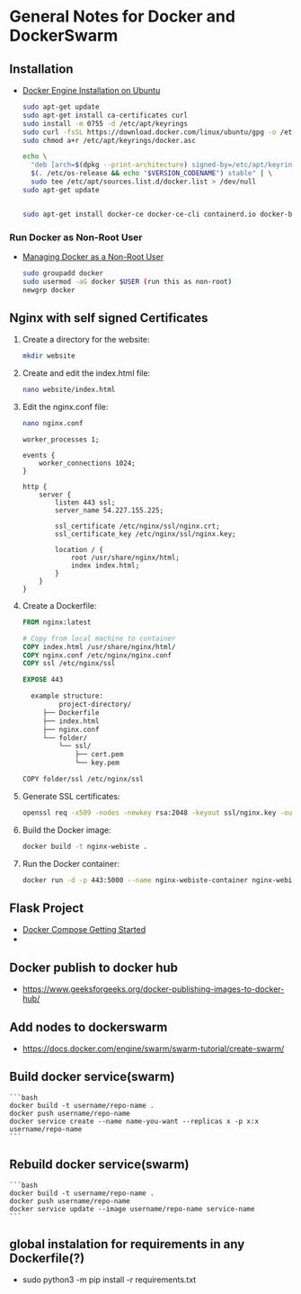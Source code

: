 # General Notes for Docker and DockerSwarm

## Installation

- [Docker Engine Installation on Ubuntu](https://docs.docker.com/engine/install/ubuntu/)
  
    ```bash
    sudo apt-get update
    sudo apt-get install ca-certificates curl
    sudo install -m 0755 -d /etc/apt/keyrings
    sudo curl -fsSL https://download.docker.com/linux/ubuntu/gpg -o /etc/apt/keyrings/docker.asc
    sudo chmod a+r /etc/apt/keyrings/docker.asc
    
    echo \
      "deb [arch=$(dpkg --print-architecture) signed-by=/etc/apt/keyrings/docker.asc] https://download.docker.com/linux/ubuntu \
      $(. /etc/os-release && echo "$VERSION_CODENAME") stable" | \
      sudo tee /etc/apt/sources.list.d/docker.list > /dev/null
    sudo apt-get update
    
    
    sudo apt-get install docker-ce docker-ce-cli containerd.io docker-buildx-plugin docker-compose-plugin
    ```

### Run Docker as Non-Root User

- [Managing Docker as a Non-Root User](https://docs.docker.com/engine/install/linux-postinstall/#manage-docker-as-a-non-root-user)
    
    ```bash
    sudo groupadd docker
    sudo usermod -aG docker $USER (run this as non-root)
    newgrp docker
    ```

## Nginx with self signed Certificates

1. Create a directory for the website:

    ```bash
    mkdir website
    ```

2. Create and edit the index.html file:

    ```bash
    nano website/index.html
    ```

3. Edit the nginx.conf file:

    ```bash
    nano nginx.conf
    ```

    ```nginx
    worker_processes 1;

    events {
        worker_connections 1024;
    }

    http {
        server {
            listen 443 ssl;
            server_name 54.227.155.225;

            ssl_certificate /etc/nginx/ssl/nginx.crt;
            ssl_certificate_key /etc/nginx/ssl/nginx.key;

            location / {
                root /usr/share/nginx/html;
                index index.html;
            }
        }
    }
    ```

4. Create a Dockerfile:

    ```Dockerfile
    FROM nginx:latest

    # Copy from local machine to container
    COPY index.html /usr/share/nginx/html/
    COPY nginx.conf /etc/nginx/nginx.conf
    COPY ssl /etc/nginx/ssl

    EXPOSE 443
   ```
   ```bash
     example structure:
            project-directory/
        ├── Dockerfile
        ├── index.html
        ├── nginx.conf
        └── folder/
            └── ssl/
                ├── cert.pem
                └── key.pem

   COPY folder/ssl /etc/nginx/ssl
   ```
   
6. Generate SSL certificates:

    ```bash
    openssl req -x509 -nodes -newkey rsa:2048 -keyout ssl/nginx.key -out ssl/nginx.crt
    ```

7. Build the Docker image:

    ```bash
    docker build -t nginx-webiste .
    ```

8. Run the Docker container:

    ```bash
    docker run -d -p 443:5000 --name nginx-webiste-container nginx-webiste
    ```

## Flask Project

- [Docker Compose Getting Started](https://docs.docker.com/compose/gettingstarted/#step-1-set-up)
- 

## Docker publish to docker hub

- https://www.geeksforgeeks.org/docker-publishing-images-to-docker-hub/

## Add nodes to dockerswarm

- https://docs.docker.com/engine/swarm/swarm-tutorial/create-swarm/

## Build docker service(swarm)
    
    ```bash
    docker build -t username/repo-name .
    docker push username/repo-name
    docker service create --name name-you-want --replicas x -p x:x username/repo-name
    ```

## Rebuild docker service(swarm)
    
    ```bash
    docker build -t username/repo-name .
    docker push username/repo-name
    docker service update --image username/repo-name service-name
    ```


## global instalation for requirements in any Dockerfile(?)

- sudo python3 -m pip install -r requirements.txt
